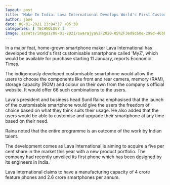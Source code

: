 ```yaml
---
layout: post
title: "Make In India: Lava International Develops World's First Customisable Smartphone 'myZ'; Set For Launch On 11 January"
author: jane 
date: 08-01-2021 13:04:17 +05:30 
categories: [ TECHNOLOGY ] 
image: assets/images/08-01-2021/swarajya%2F2020-05%2F3ed9c60e-299d-46bb-ae0a-4116fc647083%2Flava.jpg
---
```

In a major feat, home-grown smartphone maker Lava International has developed the world's first customisable smartphone called 'MyZ', which would be available for purchase starting 11 January, reports Economic Times.

The indigenously developed customisable smartphone would allow the users to choose the components like front and rear camera, memory (RAM), storage capacity (ROM) and colour on their own from the company's official website. It would offer 66 such combinations to the users.

Lava's president and business head Sunil Raina emphasised that the launch of the customisable smartphone would give the users the freedom of choice based on what they think suits their usage. He also added that the users would be able to customise and upgrade their smartphone at any time based on their need.

Raina noted that the entire programme is an outcome of the work by Indian talent.

The development comes as Lava International is aiming to acquire a five per cent share in the market this year with a new product portfolio. The company had recently unveiled its first phone which has been designed by its engineers in India.

Lava International claims to have a manufacturing capacity of 4 crore feature phones and 2.6 crore smartphones per annum.